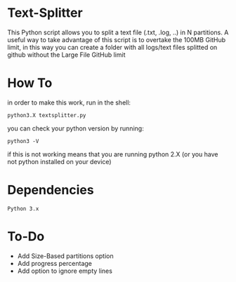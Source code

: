 # Text-Splitter

This Python script allows you to split a text file (.txt, .log, ..) in N partitions.
A useful way to take advantage of this script is to overtake the 100MB GitHub limit,
in this way you can create a folder with all logs/text files splitted on github without
the Large File GitHub limit

# How To
  in order to make this work, run in the shell:
  
  ```
  python3.X textsplitter.py
  ```

  you can check your python version by running:
  
   
    python3 -V
    

  if this is not working means that you are running python 2.X (or you have not python installed on your device)
 

#  Dependencies
    Python 3.x

# To-Do
  - Add Size-Based partitions option
  - Add progress percentage
  - Add option to ignore empty lines